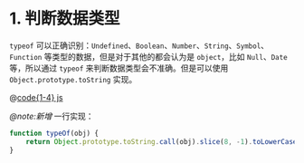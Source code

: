 # 1. 判断数据类型

`typeof` 可以正确识别：`Undefined`、`Boolean`、`Number`、`String`、`Symbol`、`Function` 等类型的数据，但是对于其他的都会认为是 `object`，比如 `Null`、`Date` 等，所以通过 `typeof` 来判断数据类型会不准确。但是可以使用 `Object.prototype.toString` 实现。

@[code{1-4} js](./src/01-data-type-determination.js)

*@note:新增* 一行实现：

```js
function typeOf(obj) {
    return Object.prototype.toString.call(obj).slice(8, -1).toLowerCase();
}
```
